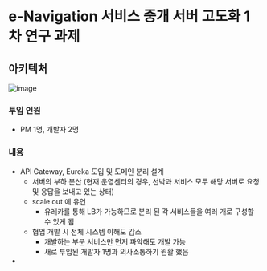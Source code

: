 # e-Navigation 서비스 중개 서버 고도화 1차 연구 과제
## 아키텍처
![image](https://github.com/SoonMyeong/resume-portpolio/assets/31875043/a2e95305-964a-483f-9e93-bab8a9c89e13)


### 투입 인원
- PM 1명, 개발자 2명
### 내용
- API Gateway, Eureka 도입 및 도메인 분리 설계
  - 서버의 부하 분산 (현재 운영센터의 경우, 선박과 서비스 모두 해당 서버로 요청 및 응답을 보내고 있는 상태)
  - scale out 에 유연
    - 유레카를 통해 LB가 가능하므로 분리 된 각 서비스들을 여러 개로 구성할 수 있게 됨
  - 협업 개발 시 전체 시스템 이해도 감소
    - 개발하는 부분 서비스만 먼저 파악해도 개발 가능
    - 새로 투입된 개발자 1명과 의사소통하기 원활 했음
- 
